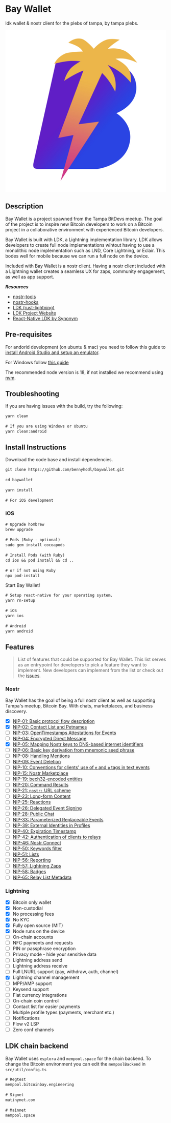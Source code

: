 # Bay Wallet

ldk wallet & nostr client for the plebs of tampa, by tampa plebs.

![Bay Wallet](./docs/bay-wallet-logo.jpeg)

## Description

Bay Wallet is a project spawned from the Tampa BitDevs meetup. The goal of the project is to inspire new Bitcoin developers to work on a Bitcoin project in a collaborative environment with experienced Bitcoin developers.

Bay Wallet is built with LDK, a Lightning implementation library. LDK allows developers to create full node implementations wihtout having to use a monolithic node implementation such as LND, Core Lightning, or Eclair. This bodes well for mobile because we can run a full node on the device.

Included with Bay Wallet is a nostr client. Having a nostr client included with a Lightning wallet creates a seamless UX for zaps, community engagement, as well as app support.

***Resources***
* [nostr-tools](https://github.com/nbd-wtf/nostr-tools)
* [nostr-hooks](https://github.com/sepehr-safari/nostr-hooks)
* [LDK (rust-lightning)](https://github.com/lightningdevkit/rust-lightning)
* [LDK Project Website](https://lightningdevkit.org/)
* [React-Native LDK by Synonym](https://github.com/synonymdev/react-native-ldk)

## Pre-requisites

For andorid development (on ubuntu & mac) you need to follow this guide to [install Android Studio and setup an emulator](https://androidwave.com/install-and-setup-react-native-on-ubuntu/).

For Windows follow [this guide](https://reactnative.dev/docs/environment-setup)

The recommended node version is 18, if not installed we recommend using [nvm](https://github.com/nvm-sh/nvm).

## Troubleshooting

If you are having issues with the build, try the following:
```
yarn clean

# If you are using Windows or Ubuntu
yarn clean:android

```

## Install Instructions

Download the code base and install dependencies.
```
git clone https://github.com/bennyhodl/baywallet.git

cd baywallet

yarn install

# For iOS development

```

### iOS
```
# Upgrade hombrew
brew upgrade

# Pods (Ruby - optional)
sudo gem install cocoapods

# Install Pods (with Ruby)
cd ios && pod install && cd ..

# or if not using Ruby
npx pod-install
```

Start Bay Wallet!
```
# Setup react-native for your operating system.
yarn rn-setup

# iOS
yarn ios

# Android
yarn android
```
## Features
> List of features that could be supported for Bay Wallet. This list serves as an entrypoint for developers to pick a feature they want to implement. New developers can implement from the list or check out the [issues](https://github.com/bennyhodl/baywallet/issues).

### Nostr

Bay Wallet has the goal of being a full nostr client as well as supporting Tampa's meetup, Bitcoin Bay. With chats, marketplaces, and business discovery.

- [x] [NIP-01: Basic protocol flow description](https://github.com/nostr-protocol/nips/blob/master/01.md)<br>
- [x] [NIP-02: Contact List and Petnames](https://github.com/nostr-protocol/nips/blob/master/02.md)<br>
- [ ] [NIP-03: OpenTimestamps Attestations for Events](https://github.com/nostr-protocol/nips/blob/master/03.md)<br>
- [ ] [NIP-04: Encrypted Direct Message](https://github.com/nostr-protocol/nips/blob/master/04.md)<br>
- [x] [NIP-05: Mapping Nostr keys to DNS-based internet identifiers](https://github.com/nostr-protocol/nips/blob/master/05.md)<br>
- [ ] [NIP-06: Basic key derivation from mnemonic seed phrase](https://github.com/nostr-protocol/nips/blob/master/06.md)<br>
- [ ] [NIP-08: Handling Mentions](https://github.com/nostr-protocol/nips/blob/master/08.md)<br>
- [ ] [NIP-09: Event Deletion](https://github.com/nostr-protocol/nips/blob/master/09.md)<br>
- [ ] [NIP-10: Conventions for clients' use of `e` and `p` tags in text events](https://github.com/nostr-protocol/nips/blob/master/10.md)<br>
- [ ] [NIP-15: Nostr Marketplace](https://github.com/nostr-protocol/nips/blob/master/15.md)
- [ ] [NIP-19: bech32-encoded entities](https://github.com/nostr-protocol/nips/blob/master/19.md)<br>
- [ ] [NIP-20: Command Results](https://github.com/nostr-protocol/nips/blob/master/20.md)<br>
- [ ] [NIP-21: `nostr:` URL scheme](https://github.com/nostr-protocol/nips/blob/master/21.md)<br>
- [ ] [NIP-23: Long-form Content](https://github.com/nostr-protocol/nips/blob/master/23.md)<br>
- [ ] [NIP-25: Reactions](https://github.com/nostr-protocol/nips/blob/master/25.md)<br>
- [ ] [NIP-26: Delegated Event Signing](https://github.com/nostr-protocol/nips/blob/master/26.md)<br>
- [ ] [NIP-28: Public Chat](https://github.com/nostr-protocol/nips/blob/master/28.md)<br>
- [ ] [NIP-33: Parameterized Replaceable Events](https://github.com/nostr-protocol/nips/blob/master/33.md)<br>
- [ ] [NIP-39: External Identities in Profiles](https://github.com/nostr-protocol/nips/blob/master/39.md)<br>
- [ ] [NIP-40: Expiration Timestamp](https://github.com/nostr-protocol/nips/blob/master/40.md)<br>
- [ ] [NIP-42: Authentication of clients to relays](https://github.com/nostr-protocol/nips/blob/master/42.md)<br>
- [ ] [NIP-46: Nostr Connect](https://github.com/nostr-protocol/nips/blob/master/46.md)<br>
- [ ] [NIP-50: Keywords filter](https://github.com/nostr-protocol/nips/blob/master/50.md)<br>
- [ ] [NIP-51: Lists](https://github.com/nostr-protocol/nips/blob/master/51.md)<br>
- [ ] [NIP-56: Reporting](https://github.com/nostr-protocol/nips/blob/master/56.md)<br>
- [ ] [NIP-57: Lightning Zaps](https://github.com/nostr-protocol/nips/blob/master/57.md)<br>
- [ ] [NIP-58: Badges](https://github.com/nostr-protocol/nips/blob/master/58.md)<br>
- [ ] [NIP-65: Relay List Metadata](https://github.com/nostr-protocol/nips/blob/master/65.md)<br>

### Lightning

- [x] Bitcoin only wallet
- [x] Non-custodial
- [x] No processing fees
- [x] No KYC
- [x] Fully open source (MIT)
- [x] Node runs on the device
- [ ] On-chain accounts
- [ ] NFC payments and requests
- [ ] PIN or passphrase encryption
- [ ] Privacy mode - hide your sensitive data
- [ ] Lightning address send
- [ ] Lightning address receive
- [ ] Full LNURL support (pay, withdraw, auth, channel)
- [x] Lightning channel management
- [ ] MPP/AMP support
- [ ] Keysend support
- [ ] Fiat currency integrations
- [ ] On-chain coin control
- [ ] Contact list for easier payments
- [ ] Multiple profile types (payments, merchant etc.)
- [ ] Notifications 
- [ ] Flow v2 LSP
- [ ] Zero conf channels

## LDK chain backend
Bay Wallet uses `esplora` and `mempool.space` for the chain backend. To change the Bitcoin environment you can edit the `mempoolBackend` in `src/util/config.ts`
```
# Regtest
mempool.bitcoinbay.engineering

# Signet
mutinynet.com

# Mainnet
mempool.space
```
